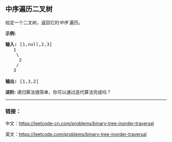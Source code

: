 ## 中序遍历二叉树

<p>给定一个二叉树，返回它的<em>中序&nbsp;</em>遍历。</p>

<p><strong>示例:</strong></p>

<pre><strong>输入:</strong> [1,null,2,3]
   1
    \
     2
    /
   3

<strong>输出:</strong> [1,3,2]</pre>

<p><strong>进阶:</strong>&nbsp;递归算法很简单，你可以通过迭代算法完成吗？</p>

-----

### 链接：

中文：https://leetcode-cn.com/problems/binary-tree-inorder-traversal

英文：https://leetcode.com/problems/binary-tree-inorder-traversal
